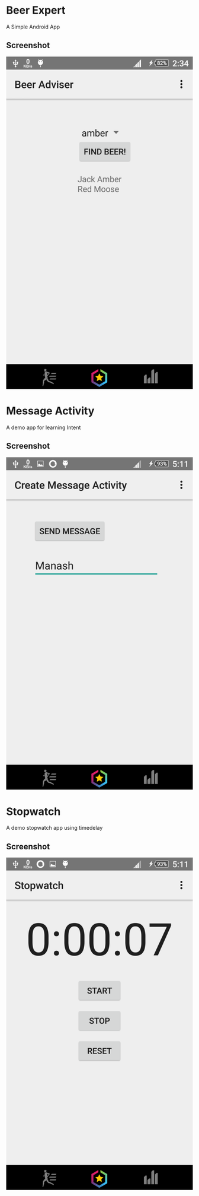 # Beer Expert
A Simple Android App 

## Screenshot

![screenshot](beeradviser.png)


# Message Activity

A demo app for learning Intent

## Screenshot

![scr](message.png)


# Stopwatch

A demo stopwatch app using timedelay

## Screenshot

![scr](stopwatch.png)
